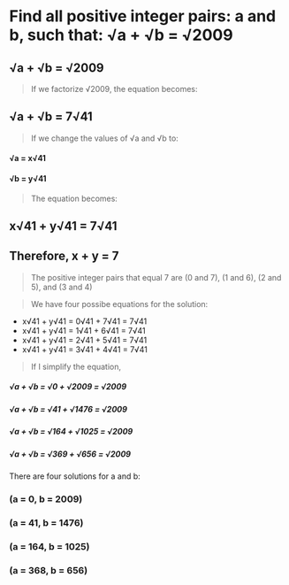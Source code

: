 # Find all positive integer pairs: a and b, such that: √a + √b = √2009

## √a + √b = √2009

> If we factorize √2009, the equation becomes:
## √a + √b = 7√41

> If we change the values of √a and √b to:
#### √a = x√41 
#### √b = y√41

> The equation becomes:
## x√41 + y√41 = 7√41
## Therefore, x + y = 7

> The positive integer pairs that equal 7 are (0 and 7), (1 and 6), (2 and 5), and (3 and 4)

> We have four possibe equations for the solution:

* x√41 + y√41  = 0√41 + 7√41 = 7√41
* x√41 + y√41  = 1√41 + 6√41 = 7√41
* x√41 + y√41  = 2√41 + 5√41 = 7√41
* x√41 + y√41  = 3√41 + 4√41 = 7√41

> If I simplify the equation, 
##### √a + √b  = √0 + √2009 = √2009
##### √a + √b  = √41 + √1476 = √2009
##### √a + √b  = √164 + √1025 = √2009
##### √a + √b  = √369 + √656 = √2009

There are four solutions for a and b: 

### (a = 0, b = 2009)
### (a = 41, b = 1476)
### (a = 164, b = 1025)
### (a = 368, b = 656)
